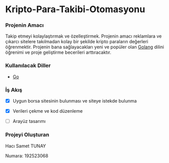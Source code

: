 # Kripto-Para-Takibi-Otomasyonu

### Projenin Amacı

Takip etmeyi kolaylaştırmak ve özelleştirmek. Projenin amacı reklamlara ve çıkarcı sitelere takılmadan kolay bir şekilde kripto paraların değerleri öğrenmektir.  Projenin bana sağlayacakları yeni ve popüler olan [Golang](https://www.golang.org/) dilini öğrenimi ve proje geliştirme becerileri arttıracaktır.

### Kullanılacak Diller

* [Go](https://www.golang.org/)

### İş Akış

- [x] Uygun borsa sitesinin bulunması ve siteye istekde bulunma 

- [x] Verileri çekme ve kod düzenleme 

- [ ] Arayüz tasarımı 

### Projeyi Oluşturan

Hacı Samet TUNAY

Numara: 192523068
